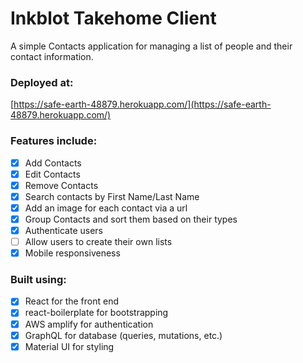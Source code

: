 # Inkblot Takehome Client

A simple Contacts application for managing a list of people and their
contact information.

### Deployed at:

[https://safe-earth-48879.herokuapp.com/](https://safe-earth-48879.herokuapp.com/)

### Features include:

- [x] Add Contacts
- [x] Edit Contacts
- [x] Remove Contacts
- [x] Search contacts by First Name/Last Name
- [x] Add an image for each contact via a url
- [x] Group Contacts and sort them based on their types
- [x] Authenticate users
- [ ] Allow users to create their own lists
- [x] Mobile responsiveness

### Built using:

- [x] React for the front end
- [x] react-boilerplate for bootstrapping
- [x] AWS amplify for authentication
- [x] GraphQL for database (queries, mutations, etc.)
- [x] Material UI for styling
